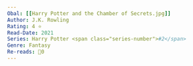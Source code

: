 ```yaml
---
Obal: [[Harry Potter and the Chamber of Secrets.jpg]]
Author: J.K. Rowling
Rating: 4 ⭐
Read-Date: 2021
Series: Harry Potter <span class="series-number">#2</span>
Genre: Fantasy
Re-reads: 🔁0
---
```

